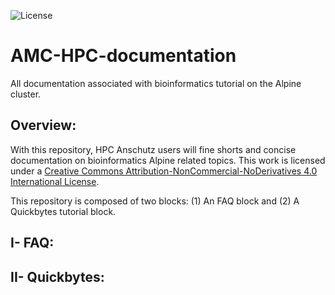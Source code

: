 ![License](https://i.creativecommons.org/l/by-nc-nd/4.0/88x31.png)

# AMC-HPC-documentation
All documentation associated with bioinformatics tutorial on the Alpine cluster. 

## Overview:

With this repository, HPC Anschutz users will fine shorts and concise documentation on bioinformatics Alpine related topics.
This work is licensed under a <a rel="license" href="http://creativecommons.org/licenses/by-nc-nd/4.0/">Creative Commons Attribution-NonCommercial-NoDerivatives 4.0 International License</a>.

This repository is composed of two blocks: (1) An FAQ block and (2) A Quickbytes tutorial block.

## I- FAQ:


## II- Quickbytes:


